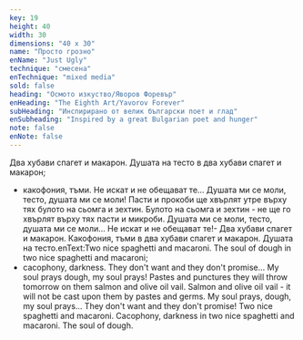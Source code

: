 ```yaml
---
key: 19
height: 40
width: 30
dimensions: "40 x 30"
name: "Просто грозно"
enName: "Just Ugly"
technique: "смесена"
enTechnique: "mixed media"
sold: false
heading: "Осмото изкуство/Яворов Форевър"
enHeading: "The Eighth Art/Yavorov Forever"
subHeading: "Инспирирано от велик български поет и глад"
enSubheading: "Inspired by a great Bulgarian poet and hunger"
note: false
enNote: false
---
```

Два хубави спагет и макарон. 
Душата на тесто в два хубави спагет и макарон; 
- какофония, тъми. 
Не искат и не обещават те… 
Душата ми се моли, 
тесто, 
душата ми се моли! 
Пасти и прокоби 
ще хвърлят утре върху тях 
булото на сьомга и зехтин. 
Булото на сьомга и зехтин - 
не ще го хвърлят върху тях 
пасти и микроби. 
Душата ми се моли, 
тесто, 
душата ми се моли… 
Не искат и не обещават те!- 
Два хубави спагет и макарон. 
Какофония, тъми 
в два хубави спагет и макарон. 
Душата на тесто.enText:Two nice spaghetti and macaroni. 
The soul of dough 
in two nice spaghetti and macaroni; 
- cacophony, darkness. 
They don't want and they don't promise... 
My soul prays 
dough, 
my soul prays! 
Pastes and punctures 
they will throw tomorrow on them 
salmon and olive oil vail. 
Salmon and olive oil vail - 
it will not be cast upon them 
by pastes and germs.
My soul prays, 
dough, 
my soul prays… 
They don't want and they don't promise! 
Two nice spaghetti and macaroni. 
Cacophony, darkness 
in two nice spaghetti and macaroni. 
The soul of dough.